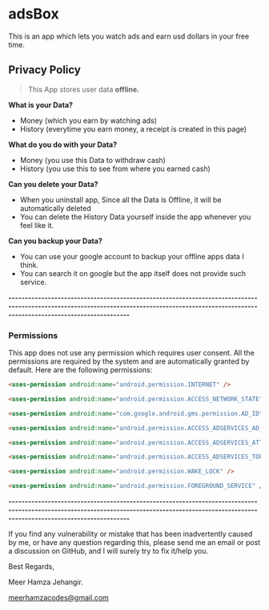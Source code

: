 # adsBox
This is an app which lets you watch ads and earn usd dollars in your free time.
## Privacy Policy
>This App stores user data **offline.**

**What is your Data?**
+ Money (which you earn by watching ads)
+ History (everytime you earn money, a receipt is created in this page)

**What do you do with your Data?**
+ Money (you use this Data to withdraw cash)
+ History (you use this to see from where you earned cash)

**Can you delete your Data?**
+ When you uninstall app, Since all the Data is Offline, it will be automatically deleted
+ You can delete the History Data yourself inside the app whenever you feel like it.

**Can you backup your Data?**
+ You can use your google account to backup your offline apps data I think.
+ You can search it on google but the app itself does not provide such service.

**---------------------------------------------------------------------------------------------------------------------------------------------------------------------------------------------**

### Permissions
This app does not use any permission which requires user consent. All the permissions are required by the system and are automatically granted by default.
Here are the following permissions:

```html 
<uses-permission android:name="android.permission.INTERNET" />
```

```html 
<uses-permission android:name="android.permission.ACCESS_NETWORK_STATE" />
```

```html 
<uses-permission android:name="com.google.android.gms.permission.AD_ID" />
```

```html 
<uses-permission android:name="android.permission.ACCESS_ADSERVICES_AD_ID" />
```

```html 
<uses-permission android:name="android.permission.ACCESS_ADSERVICES_ATTRIBUTION" />
```

```html 
<uses-permission android:name="android.permission.ACCESS_ADSERVICES_TOPICS" />
```

```html 
<uses-permission android:name="android.permission.WAKE_LOCK" />
```

```html 
<uses-permission android:name="android.permission.FOREGROUND_SERVICE" />
```

**---------------------------------------------------------------------------------------------------------------------------------------------------------------------------------------------**


If you find any vulnerability or mistake that has been inadvertently caused by me, or have any question regarding this, please send me an email or post a discussion on GitHub, and I will surely try to fix it/help you.

Best Regards,

Meer Hamza Jehangir.

meerhamzacodes@gmail.com
